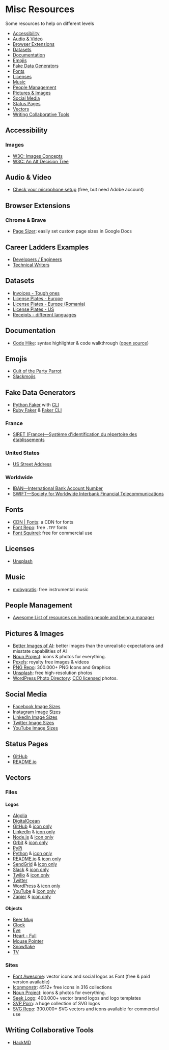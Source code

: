 # Misc Resources

Some resources to help on different levels

- [Accessibility](#accessibility)
- [Audio & Video](#audio--video)
- [Browser Extensions](#browser-extensions)
- [Datasets](#datasets)
- [Documentation](#documentation)
- [Emojis](#emojis)
- [Fake Data Generators](#fake-data-generators)
- [Fonts](#fonts)
- [Licenses](#licenses)
- [Music](#music)
- [People Management](#people-management)
- [Pictures & Images](#pictures--images)
- [Social Media](#social-media)
- [Status Pages](#status-pages)
- [Vectors](#vectors)
- [Writing Collaborative Tools](#writing-collaborative-tools)

## Accessibility

### Images

- [W3C: Images Concepts](https://www.w3.org/WAI/tutorials/images/)
- [W3C: An Alt Decision Tree](https://www.w3.org/WAI/tutorials/images/decision-tree/)

## Audio & Video

- [Check your microphone setup](https://podcast.adobe.com/miccheck) (free, but need Adobe account)

## Browser Extensions

### Chrome & Brave

- [Page Sizer](https://workspace.google.com/marketplace/app/page_sizer/595382898724): easily set custom page sizes in Google Docs

## Career Ladders Examples

- [Developers / Engineers](https://career-ladders.dev/engineering/)
- [Technical Writers](https://career-ladders.dev/docs/)

## Datasets

- [Invoices - Tough ones](https://www.kaggle.com/dibyajyotimohanta/tough-invoices)
- [License Plates - Europe](https://www.kaggle.com/andrewmvd/car-plate-detection)
- [License Plates - Europe (Romania)](https://github.com/RobertLucian/license-plate-dataset)
- [License Plates - US](https://www.kaggle.com/tolgadincer/us-license-plates)
- [Receipts - different languages](https://www.kaggle.com/jenswalter/receipts)

## Documentation

- [Code Hike](https://codehike.org): syntax highlighter & code walkthrough ([open source](https://github.com/code-hike/codehike))

## Emojis

- [Cult of the Party Parrot](https://cultofthepartyparrot.com)
- [Slackmojis](https://slackmojis.com)

## Fake Data Generators

- [Python Faker](https://github.com/joke2k/faker) with [CLI](https://github.com/joke2k/faker#command-line-usage)
- [Ruby Faker](https://github.com/faker-ruby/faker) & [Faker CLI](https://github.com/faker-ruby/faker-bot)

### France

- [SIRET (France)—Système d'identification du répertoire des établissements](https://github.com/vsambor/Random-Siret-Generator)

### United States

- [US Street Address](https://www.fakepersongenerator.com/random-address)

### Worldwide

- [IBAN—International Bank Account Number](http://randomiban.com)
- [SWIFT—Society for Worldwide Interbank Financial Telecommunications](https://www.mobilefish.com/services/bic_swift/bic_swift.php)

## Fonts

- [CDN | Fonts](https://www.cdnfonts.com): a CDN for fonts
- [Font Repo](https://www.fontrepo.com): free `.TFF` fonts
- [Font Squirrel](https://www.fontsquirrel.com): free for commercial use

## Licenses

- [Unsplash](https://unsplash.com/license)

## Music

- [mobygratis](https://mobygratis.com): free instrumental music

## People Management

- [Awesome List of resources on leading people and being a manager](https://github.com/LappleApple/awesome-leading-and-managing)

## Pictures & Images

- [Better Images of AI](https://betterimagesofai.org/images): better images than the unrealistic expectations and misstate capabilities of AI
- [Noun Project](https://thenounproject.com): icons & photos for everything.
- [Pexels](https://www.pexels.com): royalty free images & videos
- [PNG Repo](https://www.pngrepo.com): 300.000+ PNG Icons and Graphics
- [Unsplash](https://unsplash.com): free high-resolution photos
- [WordPress Photo Directory](https://wordpress.org/photos/): [CC0 licensed](https://creativecommons.org/share-your-work/public-domain/cc0/) photos.

## Social Media

- [Facebook Image Sizes](https://sproutsocial.com/insights/social-media-image-sizes-guide/#facebook)
- [Instagram Image Sizes](https://sproutsocial.com/insights/social-media-image-sizes-guide/#instagram)
- [LinkedIn Image Sizes](https://sproutsocial.com/insights/social-media-image-sizes-guide/#linkedin)
- [Twitter Image Sizes](https://sproutsocial.com/insights/social-media-image-sizes-guide/#twitter)
- [YouTube Image Sizes](https://sproutsocial.com/insights/social-media-image-sizes-guide/#youtube)

## Status Pages

- [GitHub](https://www.githubstatus.com)
- [README.io](https://www.readmestatus.com)

## Vectors

### Files

#### Logos

- [Algolia](svgs/algolia.svg)
- [DigitalOcean](svgs/digitalocean.svg)
- [GitHub](svgs/github.svg) & [icon only](svgs/github-icon.svg)
- [LinkedIn](svgs/linkedin.svg) & [icon only](svgs/linkedin-icon.svg)
- [Node.js](svgs/node-js.svg) & [icon only](svgs/node-js-icon.svg)
- [Orbit](svgs/orbit.svg) & [icon only](svgs/orbit-icon.svg)
- [PyPi](svgs/pypi.svg)
- [Python](svgs/python.svg) & [icon only](svgs/python-icon.svg)
- [README.io](svgs/readme-io.svg) & [icon only](svgs/readme-io-icon.svg)
- [SendGrid](svgs/sendgrid.svg) & [icon only](svgs/sendgrid-icon.svg)
- [Slack](svgs/slack.svg) & [icon only](svgs/slack-icon.svg)
- [Twilio](svgs/twilio.svg) & [icon only](svgs/twilio-icon.svg)
- [Twitter](svgs/twitter.svg)
- [WordPress](svgs/wordpress.svg) & [icon only](svgs/wordpress-icon.svg)
- [YouTube](svgs/youtube.svg) & [icon only](svgs/youtube-icon.svg)
- [Zapier](svgs/zapier.svg) & [icon only](svgs/zapier-icon.svg)

#### Objects

- [Beer Mug](svgs/beer-mug.svg)
- [Clock](svgs/clock.svg)
- [Eye](svgs/eye.svg)
- [Heart - Full](svgs/heart.svg)
- [Mouse Pointer](svgs/mouse-pointer.svg)
- [Snowflake](svgs/snowflake.svg)
- [TV](svgs/tv.svg)

### Sites

- [Font Awesome](https://fontawesome.com): vector icons and social logos as Font (free & paid version available)
- [Iconmonstr](https://iconmonstr.com/): 4512+ free icons in 316 collections
- [Noun Project](https://thenounproject.com): icons & photos for everything.
- [Seek Logo](https://seeklogo.com): 400.000+ vector brand logos and logo templates
- [SVP Porn](https://svgporn.com): a huge collection of SVG logos
- [SVG Repo](https://www.svgrepo.com): 300.000+ SVG vectors and icons available for commercial use

## Writing Collaborative Tools

- [HackMD](https://hackmd.io/home)

